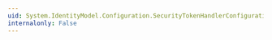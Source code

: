 ```yaml
---
uid: System.IdentityModel.Configuration.SecurityTokenHandlerConfigurationElement.Name
internalonly: False
---
```

